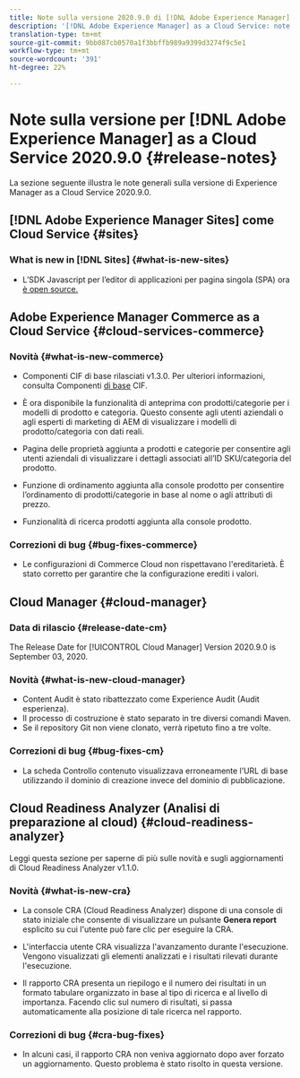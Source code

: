 ```yaml
---
title: Note sulla versione 2020.9.0 di [!DNL Adobe Experience Manager] as a Cloud Service.
description: '[!DNL Adobe Experience Manager] as a Cloud Service: note sulla versione 2020.9.0.'
translation-type: tm+mt
source-git-commit: 9bb087cb0570a1f3bbffb989a9399d3274f9c5e1
workflow-type: tm+mt
source-wordcount: '391'
ht-degree: 22%

---
```



# Note sulla versione per [!DNL Adobe Experience Manager] as a Cloud Service 2020.9.0 {#release-notes}

La sezione seguente illustra le note generali sulla versione di Experience Manager as a Cloud Service 2020.9.0.

## [!DNL Adobe Experience Manager Sites] come Cloud Service {#sites}

### What is new in [!DNL Sites] {#what-is-new-sites}

* L’SDK Javascript per l’editor di applicazioni per pagina singola (SPA) ora [è open source.](/help/implementing/developing/spa/reference-materials.md)

## Adobe Experience Manager Commerce as a Cloud Service {#cloud-services-commerce}

### Novità {#what-is-new-commerce}

* Componenti CIF di base rilasciati v1.3.0. Per ulteriori informazioni, consulta Componenti [di base](https://github.com/adobe/aem-core-cif-components/releases/tag/core-cif-components-reactor-1.3.0) CIF.

* È ora disponibile la funzionalità di anteprima con prodotti/categorie per i modelli di prodotto e categoria. Questo consente agli utenti aziendali o agli esperti di marketing di AEM di visualizzare i modelli di prodotto/categoria con dati reali.

* Pagina delle proprietà aggiunta a prodotti e categorie per consentire agli utenti aziendali di visualizzare i dettagli associati all’ID SKU/categoria del prodotto.

* Funzione di ordinamento aggiunta alla console prodotto per consentire l’ordinamento di prodotti/categorie in base al nome o agli attributi di prezzo.

* Funzionalità di ricerca prodotti aggiunta alla console prodotto.

### Correzioni di bug {#bug-fixes-commerce}

* Le configurazioni di Commerce Cloud non rispettavano l&#39;ereditarietà. È stato corretto per garantire che la configurazione erediti i valori.

## Cloud Manager {#cloud-manager}

### Data di rilascio {#release-date-cm}

The Release Date for [!UICONTROL Cloud Manager] Version 2020.9.0 is September 03, 2020.

### Novità {#what-is-new-cloud-manager}

* Content Audit è stato ribattezzato come Experience Audit (Audit esperienza).
* Il processo di costruzione è stato separato in tre diversi comandi Maven.
* Se il repository Git non viene clonato, verrà ripetuto fino a tre volte.

### Correzioni di bug {#bug-fixes-cm}

* La scheda Controllo contenuto visualizzava erroneamente l’URL di base utilizzando il dominio di creazione invece del dominio di pubblicazione.

## Cloud Readiness Analyzer (Analisi di preparazione al cloud) {#cloud-readiness-analyzer}

Leggi questa sezione per saperne di più sulle novità e sugli aggiornamenti di Cloud Readiness Analyzer v1.1.0.

### Novità {#what-is-new-cra}

* La console CRA (Cloud Readiness Analyzer) dispone di una console di stato iniziale che consente di visualizzare un pulsante **Genera report** esplicito su cui l&#39;utente può fare clic per eseguire la CRA.

* L&#39;interfaccia utente CRA visualizza l&#39;avanzamento durante l&#39;esecuzione. Vengono visualizzati gli elementi analizzati e i risultati rilevati durante l&#39;esecuzione.

* Il rapporto CRA presenta un riepilogo e il numero dei risultati in un formato tabulare organizzato in base al tipo di ricerca e al livello di importanza. Facendo clic sul numero di risultati, si passa automaticamente alla posizione di tale ricerca nel rapporto.

### Correzioni di bug {#cra-bug-fixes}

* In alcuni casi, il rapporto CRA non veniva aggiornato dopo aver forzato un aggiornamento. Questo problema è stato risolto in questa versione.

